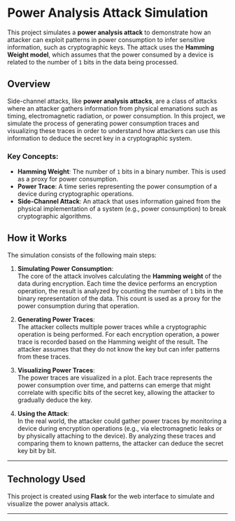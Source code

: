 # Power Analysis Attack Simulation

This project simulates a **power analysis attack** to demonstrate how an attacker can exploit patterns in power consumption to infer sensitive information, such as cryptographic keys. The attack uses the **Hamming Weight model**, which assumes that the power consumed by a device is related to the number of `1` bits in the data being processed.

## Overview

Side-channel attacks, like **power analysis attacks**, are a class of attacks where an attacker gathers information from physical emanations such as timing, electromagnetic radiation, or power consumption. In this project, we simulate the process of generating power consumption traces and visualizing these traces in order to understand how attackers can use this information to deduce the secret key in a cryptographic system.

### Key Concepts:

- **Hamming Weight**: The number of `1` bits in a binary number. This is used as a proxy for power consumption.
- **Power Trace**: A time series representing the power consumption of a device during cryptographic operations.
- **Side-Channel Attack**: An attack that uses information gained from the physical implementation of a system (e.g., power consumption) to break cryptographic algorithms.

## How it Works

The simulation consists of the following main steps:

1. **Simulating Power Consumption**:  
   The core of the attack involves calculating the **Hamming weight** of the data during encryption. Each time the device performs an encryption operation, the result is analyzed by counting the number of `1` bits in the binary representation of the data. This count is used as a proxy for the power consumption during that operation.

2. **Generating Power Traces**:  
   The attacker collects multiple power traces while a cryptographic operation is being performed. For each encryption operation, a power trace is recorded based on the Hamming weight of the result. The attacker assumes that they do not know the key but can infer patterns from these traces.

3. **Visualizing Power Traces**:  
   The power traces are visualized in a plot. Each trace represents the power consumption over time, and patterns can emerge that might correlate with specific bits of the secret key, allowing the attacker to gradually deduce the key.

4. **Using the Attack**:  
   In the real world, the attacker could gather power traces by monitoring a device during encryption operations (e.g., via electromagnetic leaks or by physically attaching to the device). By analyzing these traces and comparing them to known patterns, the attacker can deduce the secret key bit by bit.

---

## Technology Used

This project is created using **Flask** for the web interface to simulate and visualize the power analysis attack.

---


